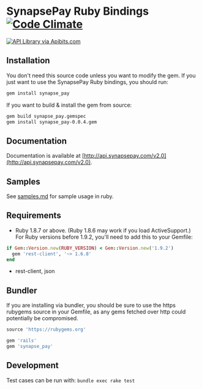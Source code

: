 # SynapsePay Ruby Bindings [![Code Climate](https://codeclimate.com/github/synapsepayments/synapse_pay-ruby/badges/gpa.svg)](https://codeclimate.com/github/synapsepayments/synapse_pay-ruby)

[![API Library via Apibits.com](http://apibits.com/assets/images/apibits-badge.png)](http://apibits.com)

## Installation

You don't need this source code unless you want to modify the gem. If
you just want to use the SynapsePay Ruby bindings, you should run:

```bash
gem install synapse_pay
```

If you want to build & install the gem from source:

```bash
gem build synapse_pay.gemspec
gem install synapse_pay-0.0.4.gem
```

## Documentation

Documentation is available at [http://api.synapsepay.com/v2.0](http://api.synapsepay.com/v2.0).


## Samples

See [samples.md](https://github.com/synapsepayments/synapse_pay-ruby/blob/master/samples.md) for sample usage in ruby.


## Requirements

* Ruby 1.8.7 or above. (Ruby 1.8.6 may work if you load
  ActiveSupport.) For Ruby versions before 1.9.2, you'll need to add this to your Gemfile:

```ruby
if Gem::Version.new(RUBY_VERSION) < Gem::Version.new('1.9.2')
  gem 'rest-client', '~> 1.6.8'
end
```

* rest-client, json


## Bundler

If you are installing via bundler, you should be sure to use the https
rubygems source in your Gemfile, as any gems fetched over http could potentially be compromised.

```ruby
source 'https://rubygems.org'

gem 'rails'
gem 'synapse_pay'
```


## Development

Test cases can be run with: `bundle exec rake test`

